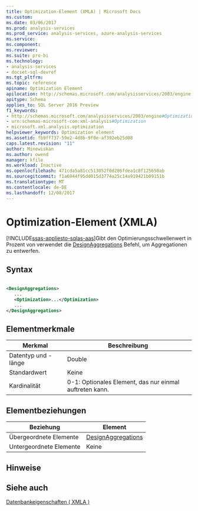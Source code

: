```yaml
---
title: Optimization-Element (XMLA) | Microsoft Docs
ms.custom: 
ms.date: 03/06/2017
ms.prod: analysis-services
ms.prod_service: analysis-services, azure-analysis-services
ms.service: 
ms.component: 
ms.reviewer: 
ms.suite: pro-bi
ms.technology:
- analysis-services
- docset-sql-devref
ms.tgt_pltfrm: 
ms.topic: reference
apiname: Optimization Element
apilocation: http://schemas.microsoft.com/analysisservices/2003/engine
apitype: Schema
applies_to: SQL Server 2016 Preview
f1_keywords:
- http://schemas.microsoft.com/analysisservices/2003/engine#Optimization
- urn:schemas-microsoft-com:xml-analysis#Optimization
- microsoft.xml.analysis.optimization
helpviewer_keywords: Optimization element
ms.assetid: fb9ff737-59e2-4d8b-9f0e-af392eb25d08
caps.latest.revision: "11"
author: Minewiskan
ms.author: owend
manager: kfile
ms.workload: Inactive
ms.openlocfilehash: 471cda5a81cc513052f0d286fdea1c8f125650ab
ms.sourcegitcommit: f1a6944f95dd015d3774a25c14a919421b09151b
ms.translationtype: MT
ms.contentlocale: de-DE
ms.lasthandoff: 12/08/2017
---
```

# <a name="optimization-element-xmla"></a>Optimization-Element (XMLA)
[!INCLUDE[ssas-appliesto-sqlas-aas](../../../includes/ssas-appliesto-sqlas-aas.md)]Gibt den Optimierungsschwellenwert in Prozent von verwendet die [DesignAggregations](../../../analysis-services/xmla/xml-elements-commands/designaggregations-element-xmla.md) Befehl, um Aggregationen zu entwerfen.  
  
## <a name="syntax"></a>Syntax  
  
```xml  
  
<DesignAggregations>  
   ...  
   <Optimization>...</Optimization>  
   ...  
</DesignAggregations>  
```  
  
## <a name="element-characteristics"></a>Elementmerkmale  
  
|Merkmal|Beschreibung|  
|--------------------|-----------------|  
|Datentyp und -länge|Double|  
|Standardwert|Keine|  
|Kardinalität|0-1: Optionales Element, das nur einmal auftreten kann.|  
  
## <a name="element-relationships"></a>Elementbeziehungen  
  
|Beziehung|Element|  
|------------------|-------------|  
|Übergeordnete Elemente|[DesignAggregations](../../../analysis-services/xmla/xml-elements-commands/designaggregations-element-xmla.md)|  
|Untergeordnete Elemente|Keine|  
  
## <a name="remarks"></a>Hinweise  
  
## <a name="see-also"></a>Siehe auch  
 [Datenbankeigenschaften &#40; XMLA &#41;](../../../analysis-services/xmla/xml-elements-properties/xml-elements-properties.md)  
  
  
